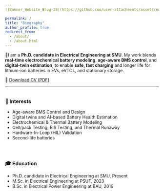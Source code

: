 ```yaml
---
![Banner_Website_Blog-28](https://github.com/user-attachments/assets/ea237ca3-913a-45da-85c9-4137b11c0b8e)

permalink: /
title: "Biography"
author_profile: true
redirect_from: 
  - /about/
  - /about.html
---
```


🔋I am a **Ph.D. candidate in Electrical Engineering at SMU**. My work blends **real-time electrochemical battery modeling**, **age-aware BMS control**, and **digital-twin estimation**, to enable **safe, fast charging** and longer life for lithium-ion batteries in EVs, eVTOL, and stationary storage.

📄 <a class="btn btn--primary btn--large"
   href="https://MohammadQasem97.github.io/Mohammad_Qasem.github.io/files/MQ_CV.pdf"
   target="_blank" rel="noopener">Download CV (PDF)</a>

<hr/>

<style>
.about-split{display:flex;flex-wrap:wrap;gap:28px}
.about-split > div{flex:1 1 320px;min-width:280px}
</style>

<div class="about-split">
  <div>
    <h3>🧠 Interests</h3>
    <ul>
      <li> Age-aware BMS Control and Design</li>
      <li> Digital twins and AI-based Battery Health Estimation</li>
      <li> Electrochemical & Thermal Battery Modeling</li>
      <li> Cell/pack Testing, EIS Testing, and Thermal Runaway</li>
      <li> Hardware-In-Loop (HIL) Validation</li>
      <li> Second-life batteries</li>
    </ul>
  </div>
  <div>
    <h3>🎓 Education</h3>
    <ul>
      <li> Ph.D. candidate in Electrical Engineering at SMU, Present</li>
      <li> M.Sc. in Electrical Engineering at PSUT, 2023</li>
      <li> B.Sc. in Electrical Power Engineering at BAU, 2019</li>
    </ul>
  </div>
</div>
